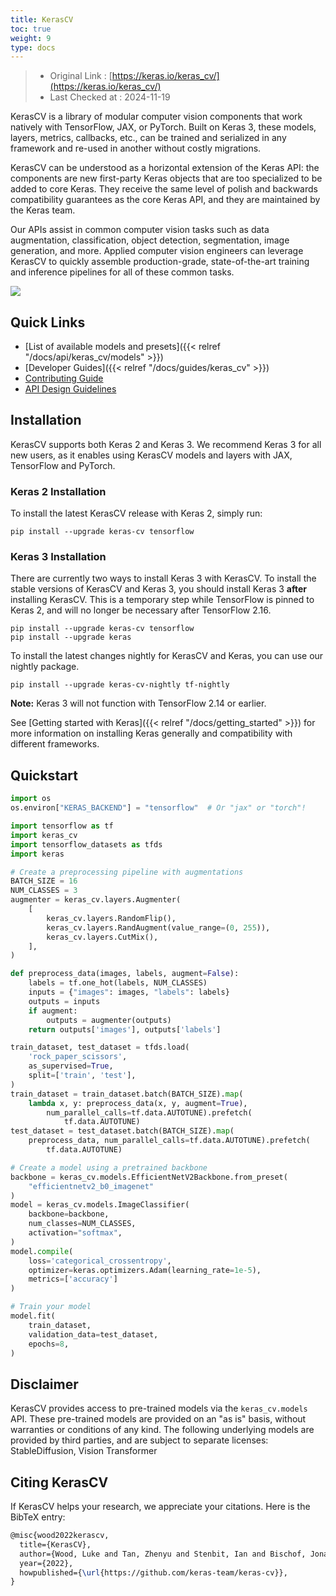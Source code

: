 ```yaml
---
title: KerasCV
toc: true
weight: 9
type: docs
---
```


> - Original Link : [https://keras.io/keras_cv/](https://keras.io/keras_cv/)
> - Last Checked at : 2024-11-19

KerasCV is a library of modular computer vision components that work natively with TensorFlow, JAX, or PyTorch. Built on Keras 3, these models, layers, metrics, callbacks, etc., can be trained and serialized in any framework and re-used in another without costly migrations.

KerasCV can be understood as a horizontal extension of the Keras API: the components are new first-party Keras objects that are too specialized to be added to core Keras. They receive the same level of polish and backwards compatibility guarantees as the core Keras API, and they are maintained by the Keras team.

Our APIs assist in common computer vision tasks such as data augmentation, classification, object detection, segmentation, image generation, and more. Applied computer vision engineers can leverage KerasCV to quickly assemble production-grade, state-of-the-art training and inference pipelines for all of these common tasks.

![](/images/keras-cv-augmentations.gif)

## Quick Links

- [List of available models and presets]({{< relref "/docs/api/keras_cv/models" >}})
- [Developer Guides]({{< relref "/docs/guides/keras_cv" >}})
- [Contributing Guide](https://github.com/keras-team/keras-cv/blob/master/CONTRIBUTING.md)
- [API Design Guidelines](https://github.com/keras-team/keras-cv/blob/master/API_DESIGN.md)

## Installation

KerasCV supports both Keras 2 and Keras 3. We recommend Keras 3 for all new users, as it enables using KerasCV models and layers with JAX, TensorFlow and PyTorch.

### Keras 2 Installation

To install the latest KerasCV release with Keras 2, simply run:

```shell
pip install --upgrade keras-cv tensorflow
```

### Keras 3 Installation

There are currently two ways to install Keras 3 with KerasCV. To install the stable versions of KerasCV and Keras 3, you should install Keras 3 **after** installing KerasCV. This is a temporary step while TensorFlow is pinned to Keras 2, and will no longer be necessary after TensorFlow 2.16.

```shell
pip install --upgrade keras-cv tensorflow
pip install --upgrade keras
```

To install the latest changes nightly for KerasCV and Keras, you can use our nightly package.

```shell
pip install --upgrade keras-cv-nightly tf-nightly
```

**Note:** Keras 3 will not function with TensorFlow 2.14 or earlier.

See [Getting started with Keras]({{< relref "/docs/getting_started" >}}) for more information on installing Keras generally and compatibility with different frameworks.

## Quickstart

```python
import os
os.environ["KERAS_BACKEND"] = "tensorflow"  # Or "jax" or "torch"!

import tensorflow as tf
import keras_cv
import tensorflow_datasets as tfds
import keras

# Create a preprocessing pipeline with augmentations
BATCH_SIZE = 16
NUM_CLASSES = 3
augmenter = keras_cv.layers.Augmenter(
    [
        keras_cv.layers.RandomFlip(),
        keras_cv.layers.RandAugment(value_range=(0, 255)),
        keras_cv.layers.CutMix(),
    ],
)

def preprocess_data(images, labels, augment=False):
    labels = tf.one_hot(labels, NUM_CLASSES)
    inputs = {"images": images, "labels": labels}
    outputs = inputs
    if augment:
        outputs = augmenter(outputs)
    return outputs['images'], outputs['labels']

train_dataset, test_dataset = tfds.load(
    'rock_paper_scissors',
    as_supervised=True,
    split=['train', 'test'],
)
train_dataset = train_dataset.batch(BATCH_SIZE).map(
    lambda x, y: preprocess_data(x, y, augment=True),
        num_parallel_calls=tf.data.AUTOTUNE).prefetch(
            tf.data.AUTOTUNE)
test_dataset = test_dataset.batch(BATCH_SIZE).map(
    preprocess_data, num_parallel_calls=tf.data.AUTOTUNE).prefetch(
        tf.data.AUTOTUNE)

# Create a model using a pretrained backbone
backbone = keras_cv.models.EfficientNetV2Backbone.from_preset(
    "efficientnetv2_b0_imagenet"
)
model = keras_cv.models.ImageClassifier(
    backbone=backbone,
    num_classes=NUM_CLASSES,
    activation="softmax",
)
model.compile(
    loss='categorical_crossentropy',
    optimizer=keras.optimizers.Adam(learning_rate=1e-5),
    metrics=['accuracy']
)

# Train your model
model.fit(
    train_dataset,
    validation_data=test_dataset,
    epochs=8,
)
```

## Disclaimer

KerasCV provides access to pre-trained models via the `keras_cv.models` API. These pre-trained models are provided on an "as is" basis, without warranties or conditions of any kind. The following underlying models are provided by third parties, and are subject to separate licenses: StableDiffusion, Vision Transformer

## Citing KerasCV

If KerasCV helps your research, we appreciate your citations. Here is the BibTeX entry:

```latex
@misc{wood2022kerascv,
  title={KerasCV},
  author={Wood, Luke and Tan, Zhenyu and Stenbit, Ian and Bischof, Jonathan and Zhu, Scott and Chollet, Fran\c{c}ois and Sreepathihalli, Divyashree and Sampath, Ramesh and others},
  year={2022},
  howpublished={\url{https://github.com/keras-team/keras-cv}},
}
```
